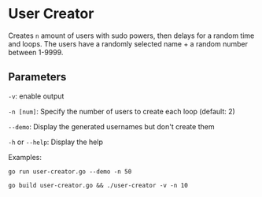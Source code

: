 # User Creator
Creates `n` amount of users with sudo powers, then delays for a random time and loops.
The users have a randomly selected name + a random number between 1-9999. 
## Parameters

`-v`: enable output

`-n [num]`: Specify the number of users to create each loop (default: 2)

`--demo`: Display the generated usernames but don't create them

`-h` or `--help`: Display the help

Examples:
```
go run user-creator.go --demo -n 50

go build user-creator.go && ./user-creator -v -n 10
```